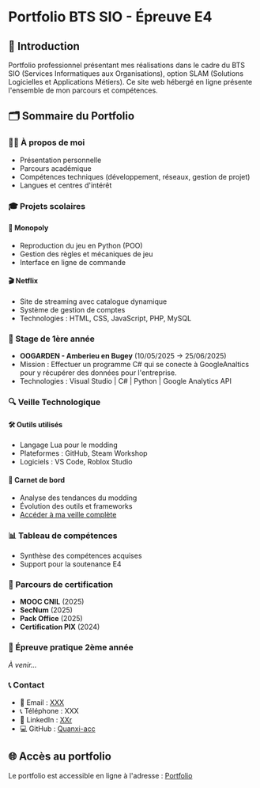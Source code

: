 # Portfolio BTS SIO - Épreuve E4

## 📌 Introduction
Portfolio professionnel présentant mes réalisations dans le cadre du BTS SIO (Services Informatiques aux Organisations), option SLAM (Solutions Logicielles et Applications Métiers). Ce site web hébergé en ligne présente l'ensemble de mon parcours et compétences.

## 🗂 Sommaire du Portfolio

### 👨‍💻 À propos de moi
- Présentation personnelle
- Parcours académique
- Compétences techniques (développement, réseaux, gestion de projet)
- Langues et centres d'intérêt

### 🎓 Projets scolaires
#### 🎲 Monopoly
- Reproduction du jeu en Python (POO)
- Gestion des règles et mécaniques de jeu
- Interface en ligne de commande

#### 🎬 Netflix
- Site de streaming avec catalogue dynamique
- Système de gestion de comptes
- Technologies : HTML, CSS, JavaScript, PHP, MySQL

### 💼 Stage de 1ère année
- **OOGARDEN - Amberieu en Bugey** (10/05/2025 -> 25/06/2025)
- Mission : Effectuer un programme C# qui se conecte à GoogleAnaltics pour y récupérer des données pour l'entreprise.
- Technologies : Visual Studio | C# | Python | Google Analytics API

### 🔍 Veille Technologique
#### 🛠 Outils utilisés
- Langage Lua pour le modding
- Plateformes : GitHub, Steam Workshop
- Logiciels : VS Code, Roblox Studio

#### 📓 Carnet de bord
- Analyse des tendances du modding
- Évolution des outils et frameworks
- [Accéder à ma veille complète](https://github.com/Quanxi-acc/VeilleTechnologique.git)

### 📊 Tableau de compétences
- Synthèse des compétences acquises
- Support pour la soutenance E4

### 📜 Parcours de certification
- **MOOC CNIL** (2025)
- **SecNum** (2025)
- **Pack Office** (2025)
- **Certification PIX** (2024)

### 🚧 Épreuve pratique 2ème année
*À venir...*

### 📞 Contact
- 📧 Email : [XXX](XX)
- 📞 Téléphone : XXX
- 💼 LinkedIn : [XXr](XX)
- 💻 GitHub : [Quanxi-acc](https://github.com/Quanxi-acc)

## 🌐 Accès au portfolio
Le portfolio est accessible en ligne à l'adresse : [Portfolio](https://quanxi-acc.github.io/Portfolio-E4/)
